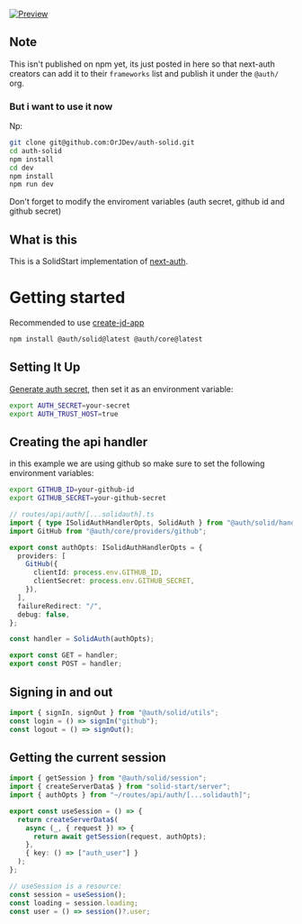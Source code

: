 [![Preview](https://user-images.githubusercontent.com/91349014/208177929-07b93c18-b200-4bf9-8b69-008f0439c7b6.png)](https://user-images.githubusercontent.com/91349014/208177946-f24b8797-e9c5-42c3-bc2f-02770734b18f.mp4)

## Note

This isn't published on npm yet, its just posted in here so that next-auth creators can add it to their `frameworks` list and publish it under the `@auth/` org.

### But i want to use it now

Np:

```bash
git clone git@github.com:OrJDev/auth-solid.git
cd auth-solid
npm install
cd dev
npm install
npm run dev
```

Don't forget to modify the enviroment variables (auth secret, github id and github secret)

## What is this

This is a SolidStart implementation of [next-auth](https://next-auth.js.org/).

# Getting started

Recommended to use [create-jd-app](https://github.com/OrJDev/create-jd-app)

```bash
npm install @auth/solid@latest @auth/core@latest
```

## Setting It Up

[Generate auth secret](https://generate-secret.vercel.app/32), then set it as an environment variable:

```bash
export AUTH_SECRET=your-secret
export AUTH_TRUST_HOST=true
```

## Creating the api handler

in this example we are using github so make sure to set the following environment variables:

```bash
export GITHUB_ID=your-github-id
export GITHUB_SECRET=your-github-secret
```

```ts
// routes/api/auth/[...solidauth].ts
import { type ISolidAuthHandlerOpts, SolidAuth } from "@auth/solid/handler";
import GitHub from "@auth/core/providers/github";

export const authOpts: ISolidAuthHandlerOpts = {
  providers: [
    GitHub({
      clientId: process.env.GITHUB_ID,
      clientSecret: process.env.GITHUB_SECRET,
    }),
  ],
  failureRedirect: "/",
  debug: false,
};

const handler = SolidAuth(authOpts);

export const GET = handler;
export const POST = handler;
```

## Signing in and out

```ts
import { signIn, signOut } from "@auth/solid/utils";
const login = () => signIn("github");
const logout = () => signOut();
```

## Getting the current session

```ts
import { getSession } from "@auth/solid/session";
import { createServerData$ } from "solid-start/server";
import { authOpts } from "~/routes/api/auth/[...solidauth]";

export const useSession = () => {
  return createServerData$(
    async (_, { request }) => {
      return await getSession(request, authOpts);
    },
    { key: () => ["auth_user"] }
  );
};

// useSession is a resource:
const session = useSession();
const loading = session.loading;
const user = () => session()?.user;
```

